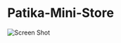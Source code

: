# Patika-Mini-Store


![Screen Shot]([ss1.png](https://github.com/FurkanAlpEsen/Patika-Mini-Store/blob/master/Screenshots/ss1.png))
